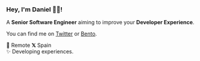 ### Hey, I'm Daniel 👋🏻!

A **Senior Software Engineer** aiming to improve your **Developer Experience**.

You can find me on [Twitter](https://twitter.com/DanielKanem) or [Bento](https://bento.me/dev-xo).

📍 Remote **𝕏** Spain<br />
✨ Developing experiences.
